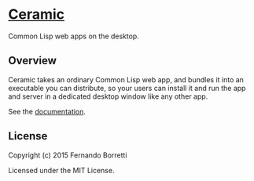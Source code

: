 # [Ceramic](http://ceramic.github.io/)

Common Lisp web apps on the desktop.

## Overview

Ceramic takes an ordinary Common Lisp web app, and bundles it into an executable
you can distribute, so your users can install it and run the app and server in a
dedicated desktop window like any other app.

See the [documentation](http://ceramic.github.io/docs/introduction.html).

## License

Copyright (c) 2015 Fernando Borretti

Licensed under the MIT License.
